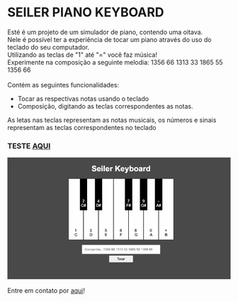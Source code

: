 # SEILER PIANO KEYBOARD

<p>Esté é um projeto de um simulador de piano, contendo uma oitava.</br>
Nele é possível ter a experiência de tocar um piano através do uso do teclado do seu computador.</br>
Utilizando as teclas de "1" até "=" você faz música! </br>
Experimente na composição a seguinte melodia: 1356 66 1313 33 1865 55 1356 66 </br></br>
Contém as seguintes funcionalidades:</p>

<ul>
    <li>Tocar as respectivas notas usando o teclado</li>
    <li>Composição, digitando as teclas correspondentes as notas.</li>
</ul>

<p>As letas nas teclas representam as notas musicais, os números e sinais representam as teclas correspondentes no teclado</p>

<h3>TESTE <a href="https://seileremerson.github.io/keyboard_piano/">AQUI</a></h3>
<img src="github/piano.gif" alt="Demonstração Piano">

<p>Entre em contato por <a href="https://www.linkedin.com/in/seileremerson/" target="_blank">aqui</a>!</p>
 